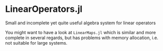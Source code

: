 # LinearOperators.jl
Small and incomplete yet quite useful algebra system for linear operators

You might want to have a look at `LinearMaps.jl` which is similar and more complete in several regards,
but has problems with memory allocation, i.e. not suitable for large systems.

